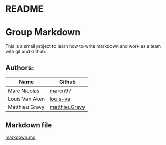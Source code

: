 # README


# Group Markdown
This is a small project to learn how to write markdown and work as a team with git and Github.

## Authors:
| Name  | Github  |
|---|---|
| Marc Nicolas | [marcn97](https://github.com/marcn97) |
| Louis Van Aken | [louis-va](https://github.com/louis-va) |
| Matthieu Gravy | [matthieuGravy](https://github.com/matthieuGravy) |

## Markdown file
[markdown.md](https://github.com/matthieuGravy/groupeMarkDown/blob/main/markdown.md)


